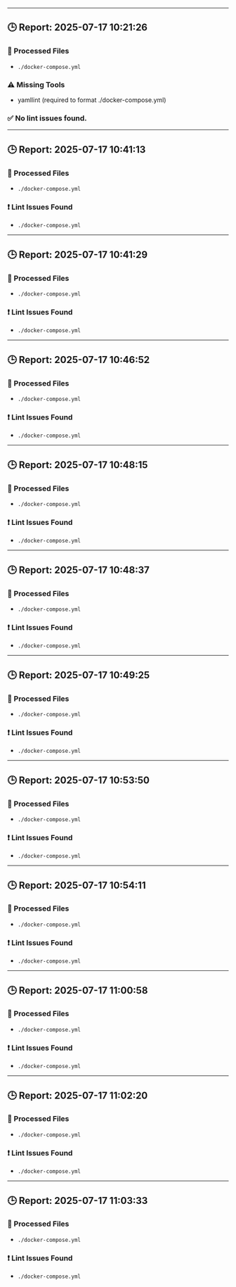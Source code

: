 
---
## 🕒 Report: 2025-07-17 10:21:26

### 📂 Processed Files
- `./docker-compose.yml`

### ⚠️ Missing Tools
- yamllint (required to format ./docker-compose.yml)

### ✅ No lint issues found.

---
## 🕒 Report: 2025-07-17 10:41:13

### 📂 Processed Files
- `./docker-compose.yml`

### ❗ Lint Issues Found
- `./docker-compose.yml`

---
## 🕒 Report: 2025-07-17 10:41:29

### 📂 Processed Files
- `./docker-compose.yml`

### ❗ Lint Issues Found
- `./docker-compose.yml`

---
## 🕒 Report: 2025-07-17 10:46:52

### 📂 Processed Files
- `./docker-compose.yml`

### ❗ Lint Issues Found
- `./docker-compose.yml`

---
## 🕒 Report: 2025-07-17 10:48:15

### 📂 Processed Files
- `./docker-compose.yml`

### ❗ Lint Issues Found
- `./docker-compose.yml`

---
## 🕒 Report: 2025-07-17 10:48:37

### 📂 Processed Files
- `./docker-compose.yml`

### ❗ Lint Issues Found
- `./docker-compose.yml`

---
## 🕒 Report: 2025-07-17 10:49:25

### 📂 Processed Files
- `./docker-compose.yml`

### ❗ Lint Issues Found
- `./docker-compose.yml`

---
## 🕒 Report: 2025-07-17 10:53:50

### 📂 Processed Files
- `./docker-compose.yml`

### ❗ Lint Issues Found
- `./docker-compose.yml`

---
## 🕒 Report: 2025-07-17 10:54:11

### 📂 Processed Files
- `./docker-compose.yml`

### ❗ Lint Issues Found
- `./docker-compose.yml`

---
## 🕒 Report: 2025-07-17 11:00:58

### 📂 Processed Files
- `./docker-compose.yml`

### ❗ Lint Issues Found
- `./docker-compose.yml`

---
## 🕒 Report: 2025-07-17 11:02:20

### 📂 Processed Files
- `./docker-compose.yml`

### ❗ Lint Issues Found
- `./docker-compose.yml`

---
## 🕒 Report: 2025-07-17 11:03:33

### 📂 Processed Files
- `./docker-compose.yml`

### ❗ Lint Issues Found
- `./docker-compose.yml`
